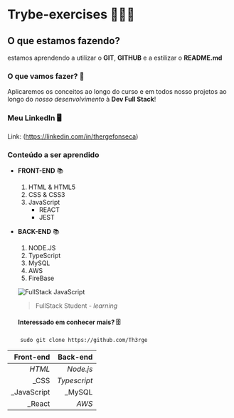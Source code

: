 # Trybe-exercises 🧑🏾‍🎓
## O que estamos fazendo? 

estamos aprendendo a utilizar o **GIT**, **GITHUB** e a estilizar o **README.md**

### O que vamos fazer?  📝

Aplicaremos os conceitos ao longo do curso e em todos nosso projetos ao longo do _nosso_ _desenvolvimento_ à **Dev Full Stack**!

### Meu LinkedIn  🖥️

Link: (https://linkedin.com/in/thergefonseca)

### Conteúdo a ser aprendido

* __FRONT-END__   📚
    1. HTML & HTML5
    2. CSS & CSS3
    3. JavaScript
        * REACT
        * JEST 

* __BACK-END__   📚
    1. NODE.JS
    2. TypeScript
    3. MySQL
    4. AWS
    5. FireBase

    ![FullStack JavaScript](https://www.javaavancado.com/wp-content/uploads/2018/03/salario-de-um-full-stack-tecnologia.jpg)

    > FullStack Student - *learning*


    #### Interessado em conhecer mais?  🗄️
~~~
    sudo git clone https://github.com/Th3rge
~~~

Front-end | Back-end
---------: | ---------:
_HTML_ | _Node.js_
_CSS| _Typescript_
_JavaScript| _MySQL
_React| _AWS_
